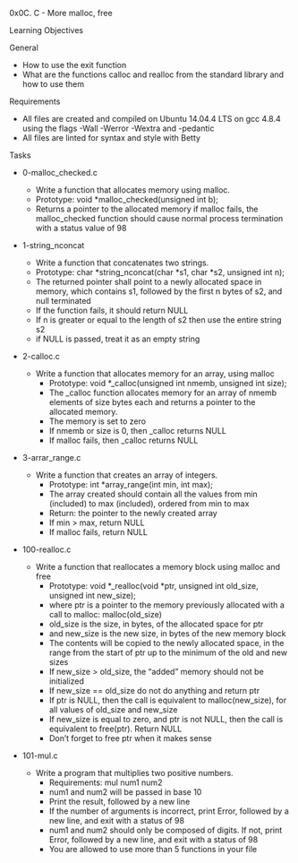 0x0C. C - More malloc, free

Learning Objectives

General

 - How to use the exit function
 - What are the functions calloc and realloc from the standard library and how to use them

Requirements

 - All files are created and compiled on Ubuntu 14.04.4 LTS on gcc 4.8.4 using the flags -Wall -Werror -Wextra and -pedantic
 - All files are linted for syntax and style with Betty

Tasks

- 0-malloc_checked.c
   - Write a function that allocates memory using malloc.
   - Prototype: void *malloc_checked(unsigned int b);
   - Returns a pointer to the allocated memory
if malloc fails, the malloc_checked function should cause normal process termination with a status value of 98

- 1-string_nconcat
   - Write a function that concatenates two strings.
    - Prototype: char *string_nconcat(char *s1, char *s2, unsigned int n);
    - The returned pointer shall point to a newly allocated space in memory, which contains s1, followed by the first n bytes of s2, and null terminated
    - If the function fails, it should return NULL
    - If n is greater or equal to the length of s2 then use the entire string s2
    - if NULL is passed, treat it as an empty string

 - 2-calloc.c
   - Write a function that allocates memory for an array, using malloc
     - Prototype: void *_calloc(unsigned int nmemb, unsigned int size);
     - The _calloc function allocates memory for an array of nmemb elements of size bytes each and returns a pointer to the allocated memory.
     - The memory is set to zero
     - If nmemb or size is 0, then _calloc returns NULL
     - If malloc fails, then _calloc returns NULL
    
 - 3-arrar_range.c
   - Write a function that creates an array of integers.
     - Prototype: int *array_range(int min, int max);
     - The array created should contain all the values from min (included) to max (included), ordered from min to max
     - Return: the pointer to the newly created array
     - If min > max, return NULL
     - If malloc fails, return NULL
- 100-realloc.c
  - Write a function that reallocates a memory block using malloc and free
    - Prototype: void *_realloc(void *ptr, unsigned int old_size, unsigned int new_size);
    - where ptr is a pointer to the memory previously allocated with a call to malloc: malloc(old_size)
    - old_size is the size, in bytes, of the allocated space for ptr
    - and new_size is the new size, in bytes of the new memory block
    - The contents will be copied to the newly allocated space, in the range from the start of ptr up to the minimum of the old and new sizes
    - If new_size > old_size, the “added” memory should not be initialized
    - If new_size == old_size do not do anything and return ptr
    - If ptr is NULL, then the call is equivalent to malloc(new_size), for all values of old_size and new_size
    - If new_size is equal to zero, and ptr is not NULL, then the call is equivalent to free(ptr). Return NULL
    - Don’t forget to free ptr when it makes sense
- 101-mul.c
   - Write a program that multiplies two positive numbers.
     - Requirements: mul num1 num2
     - num1 and num2 will be passed in base 10
     - Print the result, followed by a new line
     - If the number of arguments is incorrect, print Error, followed by a new line, and exit with a status of 98
     - num1 and num2 should only be composed of digits. If not, print Error, followed by a new line, and exit with a status of 98
     - You are allowed to use more than 5 functions in your file
